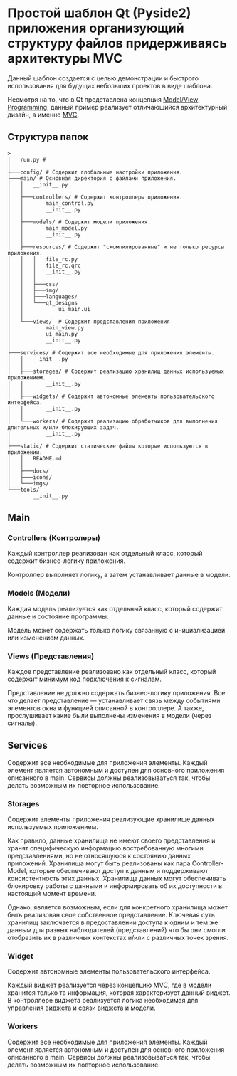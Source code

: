 # Простой шаблон Qt (Pyside2) приложения организующий структуру файлов придерживаясь архитектуры MVC

Данный шаблон создается с целью демонстрации и быстрого использования для будущих небольших проектов в виде шаблона.

Несмотря на то, что в Qt представлена концепция [Model/View Programming](https://doc-snapshots.qt.io/qtforpython-5.15/overviews/model-view-programming.html), данный пример реализует отличающийся архитектурный дизайн, а именно [MVС](https://en.wikipedia.org/wiki/Model%E2%80%93view%E2%80%93controller). 

## Структура папок

```commandline
>
│   run.py #  
│           
├───config/ # Содержит глобальные настройки приложения.
├───main/ # Основная директория с файлами приложения.
│   │   __init__.py
│   │   
│   ├───controllers/ # Содержит контроллеры приложения.
│   │       main_control.py
│   │       __init__.py
│   │           
│   ├───models/ # Содержит модели приложения.
│   │       main_model.py
│   │       __init__.py
│   │           
│   ├───resources/ # Содержит "скомпилированные" и не только ресурсы приложения.
│   │   │   file_rc.py
│   │   │   file_rc.qrc
│   │   │   __init__.py
│   │   │   
│   │   ├───css/
│   │   ├───img/
│   │   ├───languages/
│   │   └───qt_designs
│   │           ui_main.ui
│   │           
│   └───views/  # Содержит представления приложения
│           main_view.py
│           ui_main.py
│           __init__.py
│           
├───services/ # Содержит все необходимые для приложения элементы.
│   │   __init__.py
│   │   
│   ├───storages/ # Содержит реализацию хранилищ данных используемых приложением.
│   │       __init__.py
│   │       
│   ├───widgets/ # Содержит автономные элементы пользовательского интерфейса.
│   │       __init__.py
│   │       
│   └───workers/ # Содержит реализацию обработчиков для выполнения длительных и/или блокирующих задач.
│           __init__.py
│           
├───static/ # Содержит статические файлы которые используются в приложении.
│   │   README.md
│   │   
│   ├───docs/
│   ├───icons/
│   └───imgs/
└───tools/
        __init__.py
```

## Main

### Controllers (Контролеры) 

Каждый контроллер реализован как отдельный класс, который содержит бизнес-логику приложения.

Контроллер выполняет логику, а затем устанавливает данные в модели.

### Models (Модели)

Каждая модель реализуется как отдельный класс, который содержит данные и состояние программы.

Модель может содержать только логику связанную с инициализацией или изменением данных.

### Views (Представления)

Каждое представление реализовано как отдельный класс, который содержит минимум код подключения к сигналам.

Представление не должно содержать бизнес-логику приложения.
Все что делает представление — устанавливает связь между событиями элементов окна и функцией описанной в контроллере.
А также, прослушивает какие были выполнены изменения в модели (через сигналы).

## Services

Содержит все необходимые для приложения элементы.
Каждый элемент является автономным и доступен для основного приложения описанного в main.
Сервисы должны реализовываться так, чтобы делать возможным их повторное использование.

### Storages

Содержит элементы приложения реализующие хранилище данных используемых приложением.

Как правило, данные хранилища не имеют своего представления и хранят специфическую информацию
востребованную многими представлениями, но не относящуюся к состоянию данных приложений.
Хранилища могут быть реализованы как пара Controller-Model, которые обеспечивают доступ к данным
и поддерживают консистентность этих данных. Хранилища данных могут обеспечивать блокировку работы с данными
и информировать об их доступности в настоящий момент времени.

Однако, является возможным, если для конкретного хранилища может быть реализован свое собственное представление.
Ключевая суть хранилищ заключается в предоставлении доступа к одним и тем же данным для разных
наблюдателей (представлений) что бы они смогли отобразить их в различных контекстах и/или с различных точек зрения.

### Widget

Содержит автономные элементы пользовательского интерфейса.

Каждый виджет реализуется через концепцию MVC, где в модели хранится только та информация,
которая характеризует данный виджет. В контроллере виджета реализуется логика необходимая
для управления виджета и связи виджета и модели.

### Workers

Содержит все необходимые для приложения элементы.
Каждый элемент является автономным и доступен для основного приложения описанного в main.
Сервисы должны реализовываться так, чтобы делать возможным их повторное использование.
